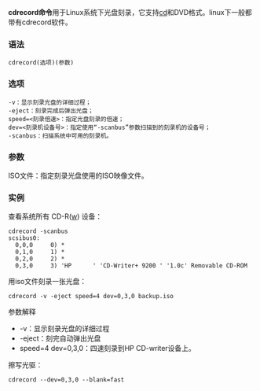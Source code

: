 **cdrecord命令**用于Linux系统下光盘刻录，它支持[cd](https://philipding.github.io/linux-command/cd "cd命令")和DVD格式。linux下一般都带有cdrecord软件。

### 语法  

```
cdrecord(选项)(参数)
```

### 选项  

```
-v：显示刻录光盘的详细过程；
-eject：刻录完成后弹出光盘；
speed=<刻录倍速>：指定光盘刻录的倍速；
dev=<刻录机设备号>：指定使用“-scanbus”参数扫描到的刻录机的设备号；
-scanbus：扫描系统中可用的刻录机。
```

### 参数  

ISO文件：指定刻录光盘使用的ISO映像文件。

### 实例  

查看系统所有 CD-R([w](https://philipding.github.io/linux-command/w "w命令")) 设备：

```
cdrecord -scanbus
scsibus0:
  0,0,0     0) *
  0,1,0     1) *
  0,2,0     2) *
  0,3,0     3) 'HP      ' 'CD-Writer+ 9200 ' '1.0c' Removable CD-ROM
```

用iso文件刻录一张光盘：

```
cdrecord -v -eject speed=4 dev=0,3,0 backup.iso
```

参数解释

*   -v：显示刻录光盘的详细过程
*   -eject：刻完自动弹出光盘
*   speed=4 dev=0,3,0：四速刻录到HP CD-writer设备上。

擦写光驱：

```
cdrecord --dev=0,3,0 --blank=fast
```